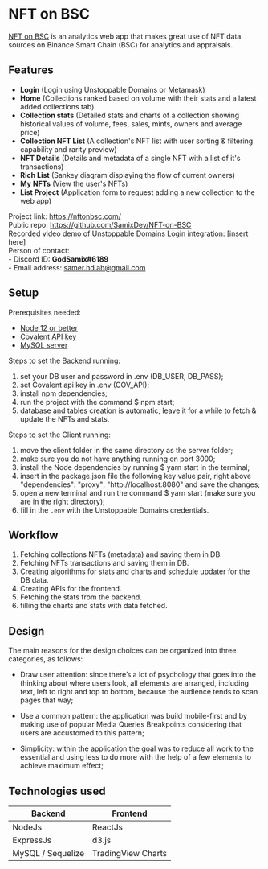# NFT on BSC

[NFT on BSC](https://nftonbsc.com) is an analytics web app that makes great use of NFT data sources on Binance Smart Chain (BSC) for analytics and appraisals.

## Features
- **Login** (Login using Unstoppable Domains or Metamask)
- **Home** (Collections ranked based on volume with their stats and a latest added collections tab)
- **Collection stats** (Detailed stats and charts of a collection showing historical values of volume, fees, sales, mints, owners and average price)
- **Collection NFT List** (A collection's NFT list with user sorting & filtering capability and rarity preview)
- **NFT Details** (Details and metadata of a single NFT with a list of it's transactions)
- **Rich List** (Sankey diagram displaying the flow of current owners)
- **My NFTs** (View the user's NFTs)
- **List Project** (Application form to request adding a new collection to the web app)

Project link: https://nftonbsc.com/<br>
Public repo: https://github.com/SamixDev/NFT-on-BSC<br>
Recorded video demo of Unstoppable Domains Login integration: [insert here]<br>
Person of contact: <br>- Discord ID: **GodSamix#6189**<br> - Email address: samer.hd.ah@gmail.com<br>

## Setup

Prerequisites needed:
  - [Node 12 or better](https://nodejs.org/en/)
  - [Covalent API key](https://www.covalenthq.com/platform/#/auth/register/)
  - [MySQL server](https://dev.mysql.com/downloads/installer/)

Steps to set the Backend running:
1. set your DB user and password in .env (DB_USER, DB_PASS);
2. set Covalent api key in .env (COV_API);
3. install npm dependencies;
4. run the project with the command $ npm start;
5. database and tables creation is automatic, leave it for a while to fetch & update the NFTs and stats.

Steps to set the Client running:<br>
1) move the client folder in the same directory as the server folder;
2) make sure you do not have anything running on port 3000;
3) install the Node dependencies by running $ yarn start in the terminal;
4) insert in the package.json file the following key value pair, right above "dependencies": "proxy": "http://localhost:8080" and save the changes;
5) open a new terminal and run the command $ yarn start (make sure you are in the right directory);
6) fill in the ```.env``` with the Unstoppable Domains credentials.

## Workflow

1. Fetching collections NFTs (metadata) and saving them in DB.
2. Fetching NFTs transactions and saving them in DB.
3. Creating algorithms for stats and charts and schedule updater for the DB data.
4. Creating APIs for the frontend.
5. Fetching the stats from the backend.
6. filling the charts and stats with data fetched.

## Design

The main reasons for the design choices can be organized into three categories, as follows:

- Draw user attention: since there’s a lot of psychology that goes into the thinking about where users look, all elements are arranged, including text, left to right and top to bottom, because the audience tends to scan pages that way;

- Use a common pattern: the application was build mobile-first and by making use of popular Media Queries Breakpoints considering that users are accustomed to this pattern;

- Simplicity: within the application the goal was to reduce all work to the essential and using less to do more with the help of a few elements to achieve maximum effect;

## Technologies used

Backend  | Frontend
------------- | -------------
NodeJs  | ReactJs
ExpressJs  | d3.js
MySQL / Sequelize  | TradingView Charts
